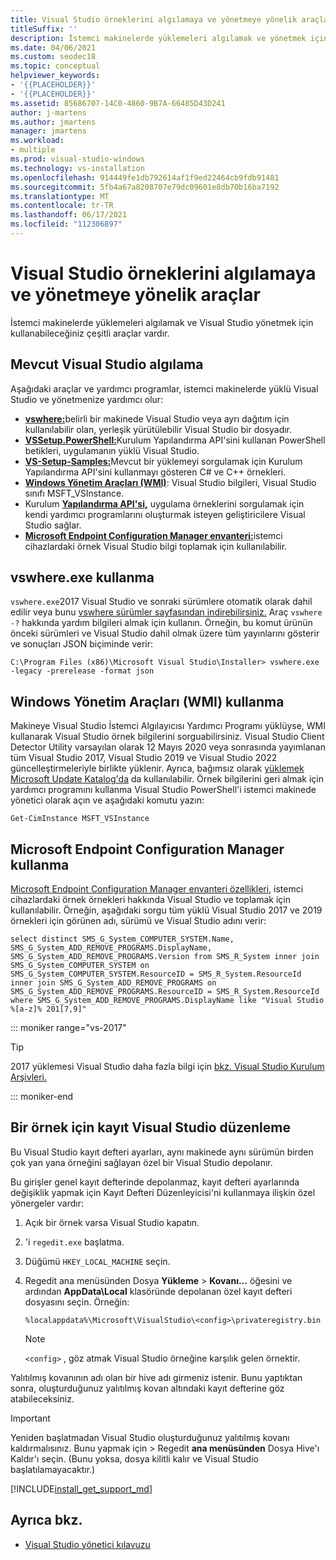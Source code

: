 ```yaml
---
title: Visual Studio örneklerini algılamaya ve yönetmeye yönelik araçlar
titleSuffix: ''
description: İstemci makinelerde yüklemeleri algılamak ve yönetmek için Visual Studio araçları öğrenin.
ms.date: 04/06/2021
ms.custom: seodec18
ms.topic: conceptual
helpviewer_keywords:
- '{{PLACEHOLDER}}'
- '{{PLACEHOLDER}}'
ms.assetid: 85686707-14C0-4860-9B7A-66485D43D241
author: j-martens
ms.author: jmartens
manager: jmartens
ms.workload:
- multiple
ms.prod: visual-studio-windows
ms.technology: vs-installation
ms.openlocfilehash: 914449fe1db792614af1f9ed22464cb9fdb91481
ms.sourcegitcommit: 5fb4a67a8208707e79dc09601e8db70b16ba7192
ms.translationtype: MT
ms.contentlocale: tr-TR
ms.lasthandoff: 06/17/2021
ms.locfileid: "112306897"
---
```

# <a name="tools-for-detecting-and-managing-visual-studio-instances"></a>Visual Studio örneklerini algılamaya ve yönetmeye yönelik araçlar

İstemci makinelerde yüklemeleri algılamak ve Visual Studio yönetmek için kullanabileceğiniz çeşitli araçlar vardır.

## <a name="detecting-existing-visual-studio-instances"></a>Mevcut Visual Studio algılama

Aşağıdaki araçlar ve yardımcı programlar, istemci makinelerde yüklü Visual Studio ve yönetmenize yardımcı olur:

* [**vswhere:**](https://github.com/microsoft/vswhere)belirli bir makinede Visual Studio veya ayrı dağıtım için kullanılabilir olan, yerleşik yürütülebilir Visual Studio bir dosyadır.
* [**VSSetup.PowerShell:**](https://github.com/microsoft/vssetup.powershell)Kurulum Yapılandırma API'sini kullanan PowerShell betikleri, uygulamanın yüklü Visual Studio.
* [**VS-Setup-Samples:**](https://github.com/microsoft/vs-setup-samples)Mevcut bir yüklemeyi sorgulamak için Kurulum Yapılandırma API'sini kullanmayı gösteren C# ve C++ örnekleri.
* [**Windows Yönetim Araçları (WMI)**](/windows/win32/wmisdk/wmi-start-page): Visual Studio bilgileri, Visual Studio sınıfı MSFT_VSInstance.
* Kurulum [**Yapılandırma API'si,**](<xref:Microsoft.VisualStudio.Setup.Configuration>) uygulama örneklerini sorgulamak için kendi yardımcı programlarını oluşturmak isteyen geliştiricilere Visual Studio sağlar.
* [**Microsoft Endpoint Configuration Manager envanteri:**](/mem/configmgr/core/clients/manage/inventory/introduction-to-software-inventory)istemci cihazlardaki örnek Visual Studio bilgi toplamak için kullanılabilir.

## <a name="using-vswhereexe"></a>vswhere.exe kullanma

`vswhere.exe`2017 Visual Studio ve sonraki sürümlere otomatik olarak dahil edilir veya bunu [vswhere sürümler sayfasından indirebilirsiniz.](https://github.com/Microsoft/vswhere/releases) Araç `vswhere -?` hakkında yardım bilgileri almak için kullanın. Örneğin, bu komut ürünün önceki sürümleri ve Visual Studio dahil olmak üzere tüm yayınlarını gösterir ve sonuçları JSON biçiminde verir:

```shell
C:\Program Files (x86)\Microsoft Visual Studio\Installer> vswhere.exe -legacy -prerelease -format json
```

## <a name="using-windows-management-instrumentation-wmi"></a>Windows Yönetim Araçları (WMI) kullanma

Makineye Visual Studio İstemci Algılayıcısı Yardımcı Programı yüklüyse, WMI kullanarak Visual Studio örnek bilgilerini sorguabilirsiniz. Visual Studio Client Detector Utility varsayılan olarak 12 Mayıs 2020 veya sonrasında yayımlanan tüm Visual Studio 2017, Visual Studio 2019 ve Visual Studio 2022 güncelleştirmeleriyle birlikte yüklenir. Ayrıca, bağımsız olarak [yüklemek Microsoft Update Katalog'da](https://catalog.update.microsoft.com/) da kullanılabilir.  Örnek bilgilerini geri almak için yardımcı programını kullanma Visual Studio PowerShell'i istemci makinede yönetici olarak açın ve aşağıdaki komutu yazın:

```shell
Get-CimInstance MSFT_VSInstance
```

## <a name="using-microsoft-endpoint-configuration-manager"></a>Microsoft Endpoint Configuration Manager kullanma

[Microsoft Endpoint Configuration Manager envanteri özellikleri,](/mem/configmgr/core/clients/manage/inventory/introduction-to-software-inventory) istemci cihazlardaki örnek örnekleri hakkında Visual Studio ve toplamak için kullanılabilir. Örneğin, aşağıdaki sorgu tüm yüklü Visual Studio 2017 ve 2019 örnekleri için görünen adı, sürümü ve Visual Studio adını verir:

```WQL
select distinct SMS_G_System_COMPUTER_SYSTEM.Name, SMS_G_System_ADD_REMOVE_PROGRAMS.DisplayName, SMS_G_System_ADD_REMOVE_PROGRAMS.Version from SMS_R_System inner join SMS_G_System_COMPUTER_SYSTEM on SMS_G_System_COMPUTER_SYSTEM.ResourceID = SMS_R_System.ResourceId inner join SMS_G_System_ADD_REMOVE_PROGRAMS on SMS_G_System_ADD_REMOVE_PROGRAMS.ResourceID = SMS_R_System.ResourceId where SMS_G_System_ADD_REMOVE_PROGRAMS.DisplayName like "Visual Studio %[a-z]% 201[7,9]" 
```

::: moniker range="vs-2017"

> [!TIP]
> 2017 yüklemesi Visual Studio daha fazla bilgi için [bkz. Visual Studio Kurulum Arşivleri.](https://devblogs.microsoft.com/setup/tag/vs2017/)

::: moniker-end

## <a name="editing-the-registry-for-a-visual-studio-instance"></a>Bir örnek için kayıt Visual Studio düzenleme

Bu Visual Studio kayıt defteri ayarları, aynı makinede aynı sürümün birden çok yan yana örneğini sağlayan özel bir Visual Studio depolanır.

Bu girişler genel kayıt defterinde depolanmaz, kayıt defteri ayarlarında değişiklik yapmak için Kayıt Defteri Düzenleyicisi'ni kullanmaya ilişkin özel yönergeler vardır:

1. Açık bir örnek varsa Visual Studio kapatın.

1. 'i `regedit.exe` başlatma.

1. Düğümü `HKEY_LOCAL_MACHINE` seçin.

1. Regedit ana menüsünden Dosya **Yükleme**  >  **Kovanı...** öğesini ve ardından **AppData\Local** klasöründe depolanan özel kayıt defteri dosyasını seçin. Örneğin:

   ```shell
   %localappdata%\Microsoft\VisualStudio\<config>\privateregistry.bin
   ```

   > [!NOTE]
   > `<config>` , göz atmak Visual Studio örneğine karşılık gelen örnektir.

Yalıtılmış kovanının adı olan bir hive adı girmeniz istenir. Bunu yaptıktan sonra, oluşturduğunuz yalıtılmış kovan altındaki kayıt defterine göz atabileceksiniz.

> [!IMPORTANT]
> Yeniden başlatmadan Visual Studio oluşturduğunuz yalıtılmış kovanı kaldırmalısınız. Bunu yapmak için   >  Regedit **ana menüsünden** Dosya Hive'ı Kaldır'ı seçin. (Bunu yoksa, dosya kilitli kalır ve Visual Studio başlatılamayacaktır.)

[!INCLUDE[install_get_support_md](includes/install_get_support_md.md)]

## <a name="see-also"></a>Ayrıca bkz.

* [Visual Studio yönetici kılavuzu](../install/visual-studio-administrator-guide.md)
